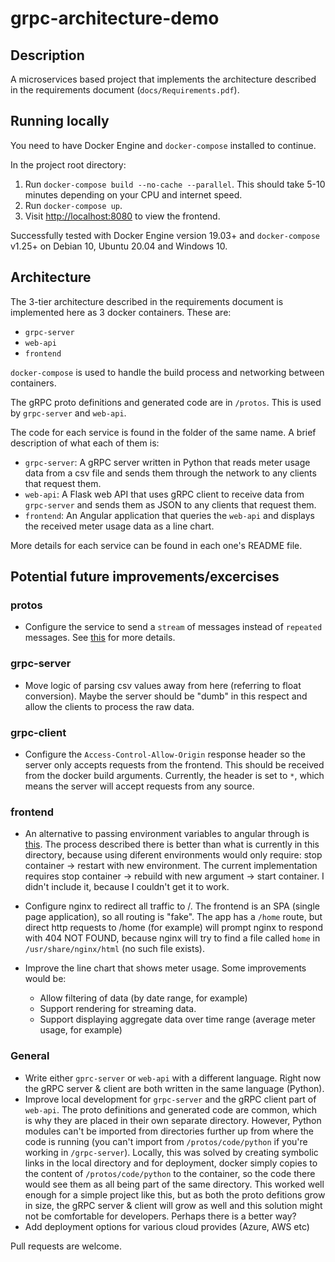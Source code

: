 # grpc-architecture-demo

## Description

A microservices based project that implements the architecture described in the requirements document (`docs/Requirements.pdf`).

## Running locally

You need to have Docker Engine and `docker-compose` installed to continue.

In the project root directory:

1. Run `docker-compose build --no-cache --parallel`. This should take 5-10 minutes depending on your CPU and internet speed.
2. Run `docker-compose up`.
3. Visit [http://localhost:8080](http://localhost:8080) to view the frontend.

Successfully tested with Docker Engine version 19.03+ and `docker-compose` v1.25+ on Debian 10, Ubuntu 20.04 and Windows 10.

## Architecture

The 3-tier architecture described in the requirements document is implemented here as 3 docker containers. These are:

- `grpc-server`
- `web-api`
- `frontend`

`docker-compose` is used to handle the build process and networking between containers.

The gRPC proto definitions and generated code are in `/protos`. This is used by `grpc-server` and `web-api`.

The code for each service is found in the folder of the same name. A brief description of what each of them is:

- `grpc-server`: A gRPC server written in Python that reads meter usage data from a csv file and sends them through the network to any clients that request them.
- `web-api`: A Flask web API that uses gRPC client to receive data from `grpc-server` and sends them as JSON to any clients that request them.
- `frontend`: An Angular application that queries the `web-api` and displays the received meter usage data as a line chart.

More details for each service can be found in each one's README file.

## Potential future improvements/excercises

### protos

- Configure the service to send a `stream` of messages instead of `repeated` messages. See [this](https://grpc.io/docs/what-is-grpc/core-concepts/#server-streaming-rpc) for more details.

### grpc-server

- Move logic of parsing csv values away from here (referring to float conversion). Maybe the server should be "dumb" in this respect and allow the clients to process the raw data.

### grpc-client

- Configure the `Access-Control-Allow-Origin` response header so the server only accepts requests from the frontend. This should be received from the docker build arguments. Currently, the header is set to `*`, which means the server will accept requests from any source.

### frontend

- An alternative to passing environment variables to angular through is [this](https://pumpingco.de/blog/environment-variables-angular-docker/). The process described there is better than what is currently in this directory, because using diferent environments would only require: stop container -> restart with new environment. The current implementation requires stop container -> rebuild with new argument -> start container. I didn't include it, because I couldn't get it to work.
- Configure nginx to redirect all traffic to /. The frontend is an SPA (single page application), so all routing is "fake". The app has a `/home` route, but direct http requests to /home (for example) will prompt nginx to respond with 404 NOT FOUND, because nginx will try to find a file called `home` in `/usr/share/nginx/html` (no such file exists).
- Improve the line chart that shows meter usage. Some improvements would be:

  - Allow filtering of data (by date range, for example)
  - Support rendering for streaming data.
  - Support displaying aggregate data over time range (average meter usage, for example)

### General

- Write either `gprc-server` or `web-api` with a different language. Right now the gRPC server & client are both written in the same language (Python).
- Improve local development for `grpc-server` and the gRPC client part of `web-api`. The proto definitions and generated code are common, which is why they are placed in their own separate directory. However, Python modules can't be imported from directories further up from where the code is running (you can't import from `/protos/code/python` if you're working in `/grpc-server`). Locally, this was solved by creating symbolic links in the local directory and for deployment, docker simply copies to the content of `/protos/code/python` to the container, so the code there would see them as all being part of the same directory. This worked well enough for a simple project like this, but as both the proto defitions grow in size, the gRPC server & client will grow as well and this solution might not be comfortable for developers. Perhaps there is a better way?
- Add deployment options for various cloud provides (Azure, AWS etc)

Pull requests are welcome.
